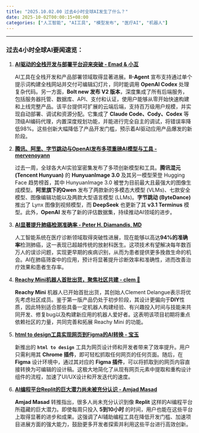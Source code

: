 ```yaml
---
title: "2025.10.02.00 过去4小时全球AI发生了什么？"
date: 2025-10-02T00:00:15+08:00
categories: ["人工智能", "AI工具", "模型发布", "医疗AI", "机器人"]
---
```


---

### **过去4小时全球AI要闻速览：**

1.  [**AI驱动的全栈开发与部署平台迎来突破 - Emad & 小互**](https://x.com/imxiaohu/status/1973387604449173768)

    AI工具在全栈开发和产品部署领域取得显著进展。**II-Agent** 宣布支持通过单个提示词构建全栈网站并交付可编辑幻灯片，同时能调用 **OpenAI Codex** 处理复杂代码。另一方面，**Bolt new 发布 V2 版本**，深度集成了所有后端服务，包括服务器托管、数据库、API、支付和认证，使用户能够从零开始快速构建和上线完整产品。该平台提供可扩展的云端后端，支持百万级用户规模，并实现自动部署、调试和资源分配。它集成了 **Claude Code、Cody、Codex** 等顶级AI编码代理，内置深度规划功能，并能进行完全自主的调试，将错误率降低98%。这些创新大幅降低了产品开发门槛，预示着AI驱动应用产品爆发的新阶段。

2.  [**腾讯、阿里、字节跳动与OpenAI发布多项重磅AI模型与工具 - mervenoyann**](https://x.com/mervenoyann/status/1973378435692003673)

    过去一周，全球各大AI实验室密集发布了多项创新模型和工具。**腾讯混元 (Tencent Hunyuan)** 的 **HunyuanImage 3.0** 及其另一模型荣登 Hugging Face 趋势榜首，其中 HunyuanImage 3.0 被誉为目前最大且最强大的图像生成模型。**阿里旗下的Qwen** 发布了两款新的多模态大模型 (VLMs)、七款安全模型、图像编辑功能以及两款大型语言模型 (LLMs)。**字节跳动 (ByteDance)** 推出了 Lynx 图像到视频模型，而 **DeepSeek** 也更新了其 **v3.1 Terminus** 模型。此外，**OpenAI** 发布了新的评估数据集，持续推动AI领域的进步。

3.  [**AI显著提升肺癌检测准确率 - Peter H. Diamandis, MD**](https://x.com/PeterDiamandis/status/1973373035169157236)

    人工智能系统在医疗诊断领域取得突破性进展，现在能够以高达**94%的准确率**检测肺癌，这一表现已超越传统的放射科医生。这项技术有望解决每年数百万人的误诊问题，实现更早期的疾病识别，从而为患者提供更多挽救生命的机会。AI在肺癌筛查中的应用，预计将显著提升诊断效率和准确性，进而改善治疗效果和患者生存率。

4.  [**Reachy Mini机器人首批出货，聚焦社区共建 - clem 🤗**](https://x.com/ClementDelangue/status/1973389579261562909)

    **Reachy Mini** 机器人已开始首批出货，其创始人Clement Delangue表示将优先考虑社区成员。鉴于第一版产品仍处于初步阶段，其设计更偏向于**DIY**性质，因此特别适合那些具备一定机器人构建经验、有兴趣投入时间与技能来共同开发、修复bug以及构建新应用的机器人爱好者。这表明该项目初期将重点依赖社区的力量，共同完善和拓展 Reachy Mini 的功能。

5.  [**html to design工具实现网页到Figma的AI转换 - 宝玉**](https://x.com/dotey/status/1973385282767479232)

    新推出的 **`html to design`** 工具为网页设计师和开发者带来了效率提升。用户只需利用其 **Chrome 插件**，即可轻松抓取任何网页的任何页面。随后，在 **Figma** 设计环境中，通过其对应的 **Figma 插件**，可以将抓取到的网页内容直接转换为可编辑的设计稿。这极大地简化了从现有网页元素中提取和重构设计组件的流程，加速了UI/UX设计和开发迭代的速度。

6.  [**AI编程平台Replit的巨大潜力尚未被充分认识 - Amjad Masad**](https://x.com/amasad/status/1973359603057664009)

    **Amjad Masad** 转推指出，很多人尚未充分认识到像 **Replit** 这样的AI编程平台所蕴藏的巨大潜力。即使每周只投入 **5到10小时** 的时间，用户也能在这些平台上取得显著的进步和成果。这强调了AI辅助编程工具在降低开发门槛、加速项目进展方面的强大能力，鼓励更多开发者探索并利用这些平台进行高效创新。